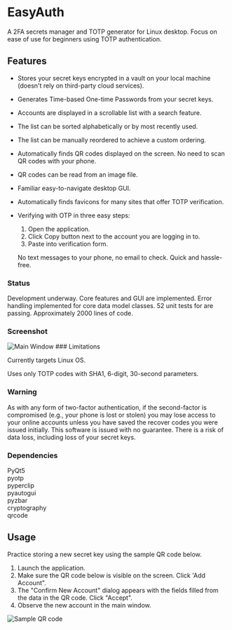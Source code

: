# EasyAuth
A 2FA secrets manager and TOTP generator for Linux desktop.
Focus on ease of use for beginners using TOTP authentication. 

## Features
 - Stores your secret keys encrypted in a vault on your local machine (doesn't rely on third-party cloud services).
 - Generates Time-based One-time Passwords from your secret keys.
 - Accounts are displayed in a scrollable list with a search feature.
 - The list can be sorted alphabetically or by most recently used.
 - The list can be manually reordered to achieve a custom ordering. 
 - Automatically finds QR codes displayed on the screen.  No need to scan QR codes with your phone.
 - QR codes can be read from an image file.
 - Familiar easy-to-navigate desktop GUI.
 - Automatically finds favicons for many sites that offer TOTP verification.
 - Verifying with OTP in three easy steps: 
   1. Open the application.  
   2. Click Copy button next to the account you are logging in to. 
   3. Paste into verification form.
 
   No text messages to your phone, no email to check. Quick and hassle-free.


### Status
Development underway.  Core features and GUI are implemented.
Error handling implemented for core data model classes.
52 unit tests for are passing.  Approximately 2000 lines of code.

### Screenshot
 
<img src="https://i.ibb.co/LphWpmN/Easy-Auth-main-window.png" alt="Main Window">
### Limitations

Currently targets Linux OS.

Uses only TOTP codes with SHA1, 6-digit, 30-second parameters.

### Warning
As with any form of two-factor authentication, if the second-factor is compromised (e.g., your phone is lost or stolen) 
you may lose access to your online accounts unless you have saved the recover codes you were issued initially. 
This software is issued with no guarantee.  There is a risk of data loss, including loss of your secret keys.

### Dependencies
PyQt5  
pyotp  
pyperclip  
pyautogui  
pyzbar  
cryptography  
qrcode  

## Usage
Practice storing a new secret key using the sample QR code below.
1. Launch the application.
2. Make sure the QR code below is visible on the screen. Click 'Add Account".
3. The "Confirm New Account" dialog appears with the fields filled from the data in the QR code. Click "Accept".
4. Observe the new account in the main window.

<img src="https://i.ibb.co/GPMh7Rq/Sample-QRcode-easyauth-demo.png" alt="Sample QR code">
